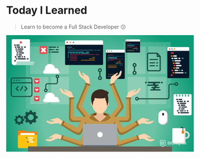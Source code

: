 # Today I Learned

> Learn to become a Full Stack Developer 😗

![FullStack Dev](./assets/images/fullstack.jpg)
